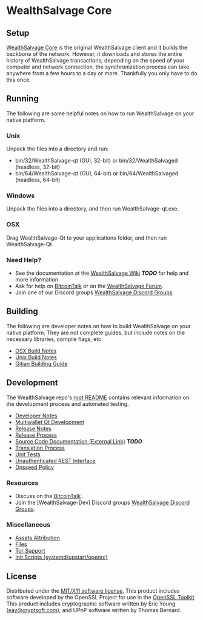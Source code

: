 WealthSalvage Core
=====================

Setup
---------------------
[WealthSalvage Core](http://WealthSalvagecoin.com) is the original WealthSalvage client and it builds the backbone of the network. However, it downloads and stores the entire history of WealthSalvage transactions; depending on the speed of your computer and network connection, the synchronization process can take anywhere from a few hours to a day or more. Thankfully you only have to do this once.

Running
---------------------
The following are some helpful notes on how to run WealthSalvage on your native platform.

### Unix

Unpack the files into a directory and run:

- bin/32/WealthSalvage-qt (GUI, 32-bit) or bin/32/WealthSalvaged (headless, 32-bit)
- bin/64/WealthSalvage-qt (GUI, 64-bit) or bin/64/WealthSalvaged (headless, 64-bit)

### Windows

Unpack the files into a directory, and then run WealthSalvage-qt.exe.

### OSX

Drag WealthSalvage-Qt to your applications folder, and then run WealthSalvage-Qt.

### Need Help?

* See the documentation at the [WealthSalvage Wiki](https://en.bitcoin.it/wiki/Main_Page) ***TODO***
for help and more information.
* Ask for help on [BitcoinTalk](https://bitcointalk.org/index.php) or on the [WealthSalvage Forum](http://WealthSalvagecoin.com/).
* Join one of our Discord groups [WealthSalvage Discord Groups](https://discord.gg/YcnvMqt).

Building
---------------------
The following are developer notes on how to build WealthSalvage on your native platform. They are not complete guides, but include notes on the necessary libraries, compile flags, etc.

- [OSX Build Notes](build-osx.md)
- [Unix Build Notes](build-unix.md)
- [Gitian Building Guide](gitian-building.md)

Development
---------------------
The WealthSalvage repo's [root README](https://github.com/eastcoastcrypto/WealthSalvage/blob/master/README.md) contains relevant information on the development process and automated testing.

- [Developer Notes](developer-notes.md)
- [Multiwallet Qt Development](multiwallet-qt.md)
- [Release Notes](release-notes.md)
- [Release Process](release-process.md)
- [Source Code Documentation (External Link)](https://dev.visucore.com/bitcoin/doxygen/) ***TODO***
- [Translation Process](translation_process.md)
- [Unit Tests](unit-tests.md)
- [Unauthenticated REST Interface](REST-interface.md)
- [Dnsseed Policy](dnsseed-policy.md)

### Resources

* Discuss on the [BitcoinTalk](https://bitcointalk.org/index.php?topic=1262920.0) .
* Join the [WealthSalvage-Dev] Discord groups [WealthSalvage Discord Groups](https://discord.gg/YcnvMqt).

### Miscellaneous
- [Assets Attribution](assets-attribution.md)
- [Files](files.md)
- [Tor Support](tor.md)
- [Init Scripts (systemd/upstart/openrc)](init.md)

License
---------------------
Distributed under the [MIT/X11 software license](http://www.opensource.org/licenses/mit-license.php).
This product includes software developed by the OpenSSL Project for use in the [OpenSSL Toolkit](https://www.openssl.org/). This product includes
cryptographic software written by Eric Young ([eay@cryptsoft.com](mailto:eay@cryptsoft.com)), and UPnP software written by Thomas Bernard.
